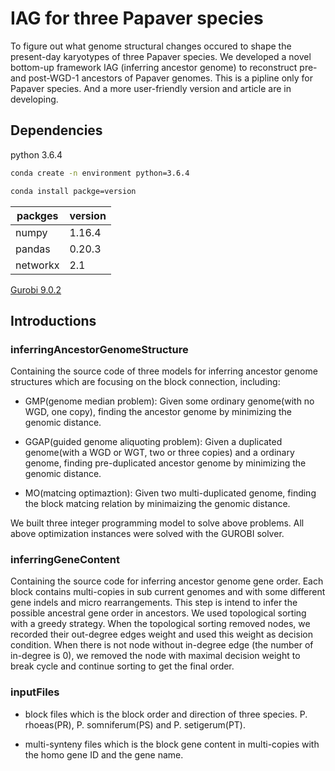 # IAG for three Papaver species
To figure out what genome structural changes occured to shape the present-day karyotypes of three Papaver species. We developed a novel bottom-up framework IAG (inferring ancestor genome) to reconstruct pre- and post-WGD-1 ancestors of Papaver genomes. This is a pipline only for Papaver species. And a more user-friendly version and article are in developing.

## Dependencies
python 3.6.4
```Bash
conda create -n environment python=3.6.4
```
```Bash
conda install packge=version
```
packges  | version|
--------- | --------|
numpy  | 1.16.4 |
pandas  | 0.20.3 |
networkx | 2.1 |

[Gurobi 9.0.2](https://www.gurobi.com)

## Introductions

### inferringAncestorGenomeStructure
Containing the source code of three models for inferring ancestor genome structures which are focusing on the block connection, including:

* GMP(genome median problem): Given some ordinary genome(with no WGD, one copy), finding the ancestor genome by minimizing the genomic distance.

* GGAP(guided genome aliquoting problem): Given a duplicated genome(with a WGD or WGT, two or three copies) and a ordinary genome, finding pre-duplicated ancestor genome by minimizing the genomic distance.

* MO(matcing optimaztion): Given two multi-duplicated genome, finding the block matcing relation by minimaizing the genomic distance.

We built three integer programming model to solve above problems. All above optimization instances were solved with the GUROBI solver.

### inferringGeneContent
Containing the source code for inferring ancestor genome gene order. Each block contains multi-copies in sub current genomes and with some different gene indels and micro rearrangements. This step is intend to infer the possible ancestral gene order in ancestors. We used topological sorting with a greedy strategy. When the topological sorting removed nodes, we recorded their out-degree edges weight and used this weight as decision condition. When there is not node without in-degree edge (the number of in-degree is 0), we removed the node with maximal decision weight to break cycle and continue sorting to get the final order.

### inputFiles

* block files which is the block order and direction of three species. P. rhoeas(PR), P. somniferum(PS) and P. setigerum(PT).

* multi-synteny files which is the block gene content in multi-copies with the homo gene ID and the gene name.





